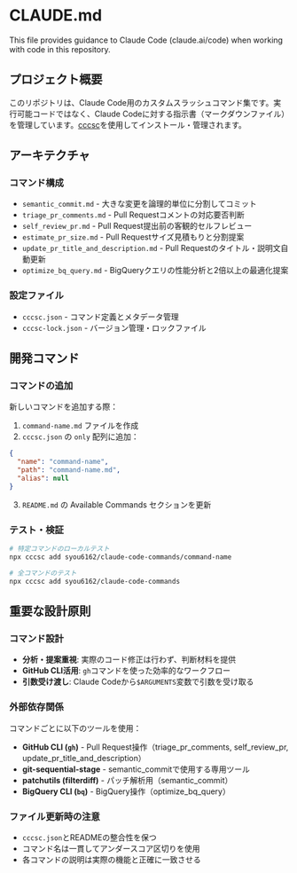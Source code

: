 # CLAUDE.md

This file provides guidance to Claude Code (claude.ai/code) when working with code in this repository.

## プロジェクト概要

このリポジトリは、Claude Code用のカスタムスラッシュコマンド集です。実行可能コードではなく、Claude Codeに対する指示書（マークダウンファイル）を管理しています。[cccsc](https://github.com/hiragram/cccsc)を使用してインストール・管理されます。

## アーキテクチャ

### コマンド構成
- `semantic_commit.md` - 大きな変更を論理的単位に分割してコミット
- `triage_pr_comments.md` - Pull Requestコメントの対応要否判断
- `self_review_pr.md` - Pull Request提出前の客観的セルフレビュー
- `estimate_pr_size.md` - Pull Requestサイズ見積もりと分割提案
- `update_pr_title_and_description.md` - Pull Requestのタイトル・説明文自動更新
- `optimize_bq_query.md` - BigQueryクエリの性能分析と2倍以上の最適化提案

### 設定ファイル
- `cccsc.json` - コマンド定義とメタデータ管理
- `cccsc-lock.json` - バージョン管理・ロックファイル

## 開発コマンド

### コマンドの追加
新しいコマンドを追加する際：

1. `command-name.md` ファイルを作成
2. `cccsc.json` の `only` 配列に追加：
```json
{
  "name": "command-name",
  "path": "command-name.md", 
  "alias": null
}
```
3. `README.md` の Available Commands セクションを更新

### テスト・検証
```bash
# 特定コマンドのローカルテスト
npx cccsc add syou6162/claude-code-commands/command-name

# 全コマンドのテスト
npx cccsc add syou6162/claude-code-commands
```

## 重要な設計原則

### コマンド設計
- **分析・提案重視**: 実際のコード修正は行わず、判断材料を提供
- **GitHub CLI活用**: `gh`コマンドを使った効率的なワークフロー
- **引数受け渡し**: Claude Codeから`$ARGUMENTS`変数で引数を受け取る

### 外部依存関係
コマンドごとに以下のツールを使用：
- **GitHub CLI (`gh`)** - Pull Request操作（triage_pr_comments, self_review_pr, update_pr_title_and_description）
- **git-sequential-stage** - semantic_commitで使用する専用ツール
- **patchutils (filterdiff)** - パッチ解析用（semantic_commit）
- **BigQuery CLI (`bq`)** - BigQuery操作（optimize_bq_query）

### ファイル更新時の注意
- `cccsc.json`とREADMEの整合性を保つ
- コマンド名は一貫してアンダースコア区切りを使用
- 各コマンドの説明は実際の機能と正確に一致させる